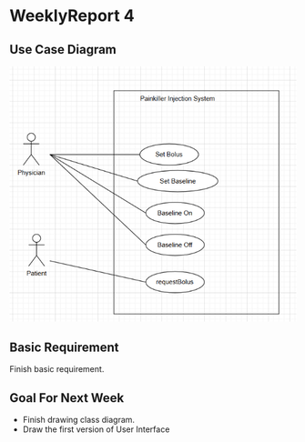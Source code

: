 # WeeklyReport 4

## Use Case Diagram

![photo](../Others/UseCaseDiagram.png)

## Basic Requirement
Finish basic requirement.

## Goal For Next Week
- Finish drawing class diagram.
- Draw the first version of User Interface
